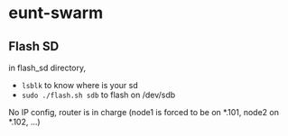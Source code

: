 # eunt-swarm

## Flash SD

in flash_sd directory,

 * ```lsblk``` to know where is your sd
 * ```sudo ./flash.sh sdb``` to flash on /dev/sdb

No IP config, router is in charge (node1 is forced to be on *.101, node2 on *.102, ...)